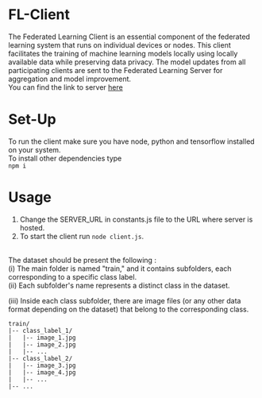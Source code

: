 # FL-Client
The Federated Learning Client is an essential component of the federated learning system that runs on individual devices or nodes. This client facilitates the training of machine learning models locally using locally available data while preserving data privacy. The model updates from all participating clients are sent to the Federated Learning Server for aggregation and model improvement.
<br/> You can find the link to server <a href="https://github.com/bargavkoduri/FL-Server">here</a>

# Set-Up
To run the client make sure you have node, python and tensorflow installed on your system.
<br/>
To install other dependencies type
<br/>
``` npm i ```

# Usage
1) Change the SERVER_URL in constants.js file to the URL where server is hosted.
2) To start the client run ```node client.js```.

<br/>
The dataset should be present the following : <br/>
 (i) The main folder is named "train," and it contains subfolders, each corresponding to a specific class label.
<br/>
 (ii) Each subfolder's name represents a distinct class in the dataset.

(iii) Inside each class subfolder, there are image files (or any other data format depending on the dataset) that belong to the corresponding class.
  ```
train/
|-- class_label_1/
|   |-- image_1.jpg
|   |-- image_2.jpg
|   |-- ...
|-- class_label_2/
|   |-- image_3.jpg
|   |-- image_4.jpg
|   |-- ...
|-- ...
```
